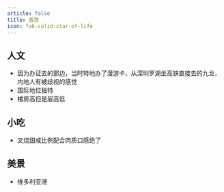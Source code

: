 ```yaml
---
article: false
title: 香港
icon: fa6-solid:star-of-life
---
```


## 人文

- 因为办证去的那边，当时特地办了漫游卡，从深圳罗湖坐高铁直接去的九龙，内地人有被歧视的感觉
- 国际地位独特
- 楼房高但是层高低

## 小吃

- 叉烧甜咸比例配合肉质口感绝了

## 美景

- 维多利亚港
